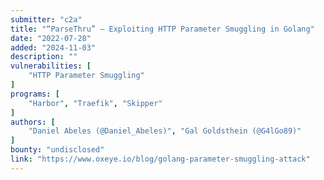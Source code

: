 ```yaml
---
submitter: "c2a"
title: "“ParseThru” – Exploiting HTTP Parameter Smuggling in Golang"
date: "2022-07-28"
added: "2024-11-03"
description: ""
vulnerabilities: [
    "HTTP Parameter Smuggling"
]
programs: [
    "Harbor", "Traefik", "Skipper"
]
authors: [
    "Daniel Abeles (@Daniel_Abeles)", "Gal Goldsthein (@G4lGo89)"
]
bounty: "undisclosed"
link: "https://www.oxeye.io/blog/golang-parameter-smuggling-attack"
---
```




